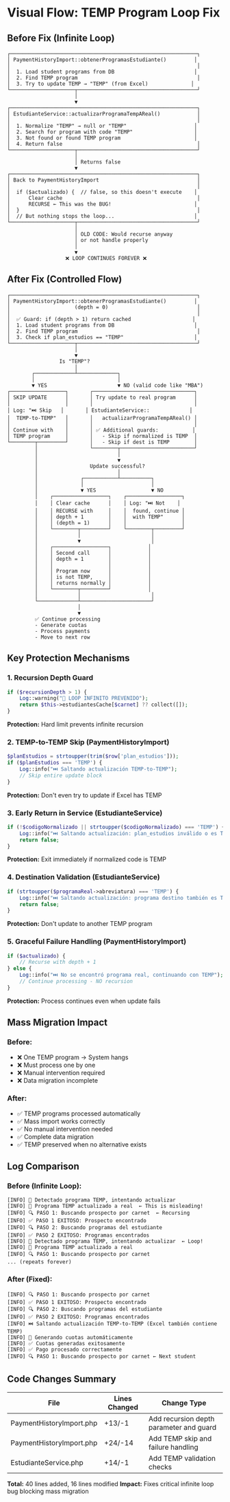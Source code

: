 # Visual Flow: TEMP Program Loop Fix

## Before Fix (Infinite Loop)

```
┌─────────────────────────────────────────────────────────────┐
│ PaymentHistoryImport::obtenerProgramasEstudiante()         │
│                                                             │
│  1. Load student programs from DB                          │
│  2. Find TEMP program                                       │
│  3. Try to update TEMP → "TEMP" (from Excel)              │
└─────────────────────┬───────────────────────────────────────┘
                      │
                      ▼
┌─────────────────────────────────────────────────────────────┐
│ EstudianteService::actualizarProgramaTempAReal()            │
│                                                             │
│  1. Normalize "TEMP" → null or "TEMP"                      │
│  2. Search for program with code "TEMP"                    │
│  3. Not found or found TEMP program                        │
│  4. Return false                                            │
└─────────────────────┬───────────────────────────────────────┘
                      │
                      │ Returns false
                      ▼
┌─────────────────────────────────────────────────────────────┐
│ Back to PaymentHistoryImport                                │
│                                                             │
│  if ($actualizado) {  // false, so this doesn't execute    │
│      Clear cache                                            │
│      RECURSE ← This was the BUG!                           │
│  }                                                          │
│  // But nothing stops the loop...                          │
└─────────────────────┬───────────────────────────────────────┘
                      │
                      │ OLD CODE: Would recurse anyway
                      │ or not handle properly
                      │
                      ▼
                   ❌ LOOP CONTINUES FOREVER ❌
```

## After Fix (Controlled Flow)

```
┌─────────────────────────────────────────────────────────────┐
│ PaymentHistoryImport::obtenerProgramasEstudiante()         │
│                     (depth = 0)                             │
│                                                             │
│  ✅ Guard: if (depth > 1) return cached                    │
│  1. Load student programs from DB                          │
│  2. Find TEMP program                                       │
│  3. Check if plan_estudios == "TEMP"                       │
└─────────────────────┬───────────────────────────────────────┘
                      │
                      ▼
                 Is "TEMP"?
                      │
        ┌─────────────┴─────────────┐
        │                           │
        ▼ YES                       ▼ NO (valid code like "MBA")
┌──────────────────┐       ┌─────────────────────────────────┐
│ SKIP UPDATE      │       │ Try update to real program      │
│                  │       │                                 │
│ Log: "⏭️ Skip   │       │ EstudianteService::             │
│  TEMP-to-TEMP"   │       │   actualizarProgramaTempAReal() │
│                  │       │                                 │
│ Continue with    │       │ ✅ Additional guards:           │
│ TEMP program     │       │   - Skip if normalized is TEMP  │
└────────┬─────────┘       │   - Skip if dest is TEMP        │
         │                 └────────┬────────────────────────┘
         │                          │
         │                          ▼
         │                 Update successful?
         │                          │
         │              ┌───────────┴──────────┐
         │              │                      │
         │              ▼ YES                  ▼ NO
         │    ┌──────────────────┐    ┌──────────────────┐
         │    │ Clear cache      │    │ Log: "⏭️ Not    │
         │    │ RECURSE with     │    │  found, continue │
         │    │ depth + 1        │    │  with TEMP"      │
         │    │ (depth = 1)      │    │                  │
         │    └────────┬─────────┘    └────────┬─────────┘
         │             │                       │
         │             ▼                       │
         │    ┌──────────────────┐            │
         │    │ Second call      │            │
         │    │ depth = 1        │            │
         │    │                  │            │
         │    │ Program now      │            │
         │    │ is not TEMP,     │            │
         │    │ returns normally │            │
         │    └────────┬─────────┘            │
         │             │                       │
         └─────────────┴───────────────────────┘
                       │
                       ▼
         ✅ Continue processing
         - Generate cuotas
         - Process payments
         - Move to next row
```

## Key Protection Mechanisms

### 1. Recursion Depth Guard
```php
if ($recursionDepth > 1) {
    Log::warning("🛑 LOOP INFINITO PREVENIDO");
    return $this->estudiantesCache[$carnet] ?? collect([]);
}
```
**Protection:** Hard limit prevents infinite recursion

### 2. TEMP-to-TEMP Skip (PaymentHistoryImport)
```php
$planEstudios = strtoupper(trim($row['plan_estudios']));
if ($planEstudios === 'TEMP') {
    Log::info("⏭️ Saltando actualización TEMP-to-TEMP");
    // Skip entire update block
}
```
**Protection:** Don't even try to update if Excel has TEMP

### 3. Early Return in Service (EstudianteService)
```php
if (!$codigoNormalizado || strtoupper($codigoNormalizado) === 'TEMP') {
    Log::info("⏭️ Saltando actualización: plan_estudios inválido o es TEMP");
    return false;
}
```
**Protection:** Exit immediately if normalized code is TEMP

### 4. Destination Validation (EstudianteService)
```php
if (strtoupper($programaReal->abreviatura) === 'TEMP') {
    Log::info("⏭️ Saltando actualización: programa destino también es TEMP");
    return false;
}
```
**Protection:** Don't update to another TEMP program

### 5. Graceful Failure Handling (PaymentHistoryImport)
```php
if ($actualizado) {
    // Recurse with depth + 1
} else {
    Log::info("⏭️ No se encontró programa real, continuando con TEMP");
    // Continue processing - NO recursion
}
```
**Protection:** Process continues even when update fails

## Mass Migration Impact

### Before:
- ❌ One TEMP program → System hangs
- ❌ Must process one by one
- ❌ Manual intervention required
- ❌ Data migration incomplete

### After:
- ✅ TEMP programs processed automatically
- ✅ Mass import works correctly
- ✅ No manual intervention needed
- ✅ Complete data migration
- ✅ TEMP preserved when no alternative exists

## Log Comparison

### Before (Infinite Loop):
```
[INFO] 🔄 Detectado programa TEMP, intentando actualizar
[INFO] 🔄 Programa TEMP actualizado a real  ← This is misleading!
[INFO] 🔍 PASO 1: Buscando prospecto por carnet  ← Recursing
[INFO] ✅ PASO 1 EXITOSO: Prospecto encontrado
[INFO] 🔍 PASO 2: Buscando programas del estudiante
[INFO] ✅ PASO 2 EXITOSO: Programas encontrados
[INFO] 🔄 Detectado programa TEMP, intentando actualizar  ← Loop!
[INFO] 🔄 Programa TEMP actualizado a real
[INFO] 🔍 PASO 1: Buscando prospecto por carnet
... (repeats forever)
```

### After (Fixed):
```
[INFO] 🔍 PASO 1: Buscando prospecto por carnet
[INFO] ✅ PASO 1 EXITOSO: Prospecto encontrado
[INFO] 🔍 PASO 2: Buscando programas del estudiante
[INFO] ✅ PASO 2 EXITOSO: Programas encontrados
[INFO] ⏭️ Saltando actualización TEMP-to-TEMP (Excel también contiene TEMP)
[INFO] 🔧 Generando cuotas automáticamente
[INFO] ✅ Cuotas generadas exitosamente
[INFO] ✅ Pago procesado correctamente
[INFO] 🔍 PASO 1: Buscando prospecto por carnet ← Next student
```

## Code Changes Summary

| File | Lines Changed | Change Type |
|------|--------------|-------------|
| PaymentHistoryImport.php | +13/-1 | Add recursion depth parameter and guard |
| PaymentHistoryImport.php | +24/-14 | Add TEMP skip and failure handling |
| EstudianteService.php | +14/-1 | Add TEMP validation checks |

**Total:** 40 lines added, 16 lines modified
**Impact:** Fixes critical infinite loop bug blocking mass migration
